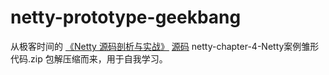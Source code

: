 # netty-prototype-geekbang

从极客时间的 [《Netty 源码剖析与实战》](https://time.geekbang.org/course/intro/100036701?tab=catalog) [源码](https://gitee.com/geektime-geekbang/geek_netty) netty-chapter-4-Netty案例雏形代码.zip 包解压缩而来，用于自我学习。
